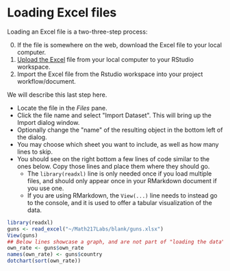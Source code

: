 # Loading Excel files

Loading an Excel file is a two-three-step process:

0. If the file is somewhere on the web, download the Excel file to your local computer.
1. [Upload the Excel](uploadFiles.md) file from your local computer to your RStudio workspace.
2. Import the Excel file from the Rstudio workspace into your project workflow/document.

We will describe this last step here.

- Locate the file in the *Files* pane.
- Click the file name and select "Import Dataset". This will bring up the Import dialog window.
- Optionally change the "name" of the resulting object in the bottom left of the dialog.
- You may choose which sheet you want to include, as well as how many lines to skip.
- You should see on the right bottom a few lines of code similar to the ones below. Copy those lines and place them where they should go.
    - The `library(readxl)` line is only needed once if you load multiple files, and should only appear once in your RMarkdown document if you use one.
    - If you are using RMarkdown, the `View(...)` line needs to instead go to the console, and it is used to offer a tabular visualization of the data.

```r
library(readxl)
guns <- read_excel("~/Math217Labs/blank/guns.xlsx")
View(guns)
## Below lines showcase a graph, and are not part of "loading the data"
own_rate <- guns$own_rate
names(own_rate) <- guns$country
dotchart(sort(own_rate))
```
